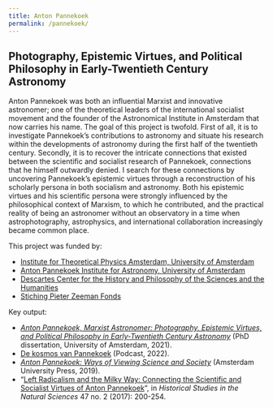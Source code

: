 ```yaml
---
title: Anton Pannekoek
permalink: /pannekoek/
---
```


## Photography, Epistemic Virtues, and Political Philosophy in Early-Twentieth Century Astronomy

Anton Pannekoek was both an influential Marxist and innovative astronomer; one of the theoretical leaders of the international socialist movement and the founder of the Astronomical Institute in Amsterdam that now carries his name. The goal of this project is twofold. First of all, it is to investigate Pannekoek’s contributions to astronomy and situate his research within the developments of astronomy during the first half of the twentieth century. Secondly, it is to recover the intricate connections that existed between the scientific and socialist research of Pannekoek, connections that he himself outwardly denied. I search for these connections by uncovering Pannekoek’s epistemic virtues through a reconstruction of his scholarly persona in both socialism and astronomy. Both his epistemic virtues and his scientific persona were strongly influenced by the philosophical context of Marxism, to which he contributed, and the practical reality of being an astronomer without an observatory in a time when astrophotography, astrophysics, and international collaboration increasingly became common place.

This project was funded by:
- [Institute for Theoretical Physics Amsterdam, University of Amsterdam](http://iop.uva.nl/itfa/itfa.html)
- [Anton Pannekoek Institute for Astronomy, University of Amsterdam](http://api.uva.nl)
- [Descartes Center for the History and Philosophy of the Sciences and the Humanities](https://www.uu.nl/descartes-centre)
- [Stiching Pieter Zeeman Fonds](https://pieterzeemanfonds.nl/)

Key output:

- [_Anton Pannekoek, Marxist Astronomer: Photography, Epistemic Virtues, and Political Philosophy in Early-Twentieth Century Astronomy_](https://www.dare.uva.nl/search?identifier=ffd11908-9018-492c-8805-952387d964fc) (PhD dissertation, University of Amsterdam, 2021).
- [De kosmos van Pannekoek](https://api.uva.nl/nl/over-ons/geschiedenis/podcast-de-kosmos-van-pannekoek/podcast.html) (Podcast, 2022).
- _[Anton Pannekoek: Ways of Viewing Science and Society](https://library.oapen.org/handle/20.500.12657/24329)_ (Amsterdam University Press, 2019).
- “[Left Radicalism and the Milky Way: Connecting the Scientific and Socialist Virtues of Anton Pannekoek](https://doi.org/10.1525/hsns.2017.47.2.200)“, in _Historical Studies in the Natural Sciences_ 47 no. 2 (2017): 200-254.